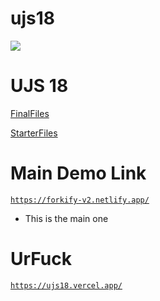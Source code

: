 # ujs18

![](./IMG/x.gif)

# UJS 18

[FinalFiles](https://github.com/jonasschmedtmann/complete-javascript-course/tree/master/18-forkify/final)

[StarterFiles](https://github.com/jonasschmedtmann/complete-javascript-course/tree/master/18-forkify/starter)

# Main Demo Link

[`https://forkify-v2.netlify.app/`](https://forkify-v2.netlify.app/)

- This is the main one

# UrFuck

[`https://ujs18.vercel.app/`](https://ujs18.vercel.app/)
